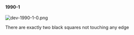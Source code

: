 #### 1990-1
![dev-1990-1-0.png](https://github.com/lil-lab/nlvr/raw/master/nlvr/dev/images/1/dev-1990-1-0.png "dev-1990-1-0.png")

There are exactly two black squares not touching any edge